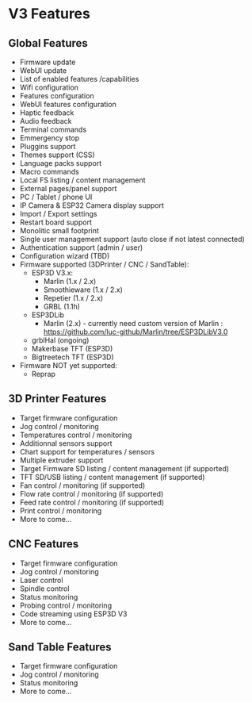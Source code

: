 # V3 Features

## Global Features

-   Firmware update
-   WebUI update
-   List of enabled features /capabilities
-   Wifi configuration
-   Features configuration
-   WebUI features configuration
-   Haptic feedback
-   Audio feedback
-   Terminal commands
-   Emmergency stop
-   Pluggins support
-   Themes support (CSS)
-   Language packs support
-   Macro commands
-   Local FS listing / content management
-   External pages/panel support
-   PC / Tablet / phone UI
-   IP Camera & ESP32 Camera display support
-   Import / Export settings
-   Restart board support
-   Monolitic small footprint
-   Single user management support (auto close if not latest connected)
-   Authentication support (admin / user)
-   Configuration wizard (TBD)
-   Firmware supported (3DPrinter / CNC / SandTable):
    -   ESP3D V3.x:
        -   Marlin (1.x / 2.x)
        -   Smoothieware (1.x / 2.x)
        -   Repetier (1.x / 2.x)
        -   GRBL (1.1h)
    -   ESP3DLib
        -   Marlin (2.x) - currently need custom version of Marlin : https://github.com/luc-github/Marlin/tree/ESP3DLibV3.0
    -   grblHal (ongoing)
    -   Makerbase TFT (ESP3D)
    -   Bigtreetech TFT (ESP3D)
-   Firmware NOT yet supported:
    -   Reprap

## 3D Printer Features

-   Target firmware configuration
-   Jog control / monitoring
-   Temperatures control / monitoring
-   Additionnal sensors support
-   Chart support for temperatures / sensors
-   Multiple extruder support
-   Target Firmware SD listing / content management (if supported)
-   TFT SD/USB listing / content management (if supported)
-   Fan control / monitoring (if supported)
-   Flow rate control / monitoring (if supported)
-   Feed rate control / monitoring (if supported)
-   Print control / monitoring
-   More to come...

## CNC Features

-   Target firmware configuration
-   Jog control / monitoring
-   Laser control
-   Spindle control
-   Status monitoring
-   Probing control / monitoring
-   Code streaming using ESP3D V3
-   More to come...

## Sand Table Features

-   Target firmware configuration
-   Jog control / monitoring
-   Status monitoring
-   More to come...
